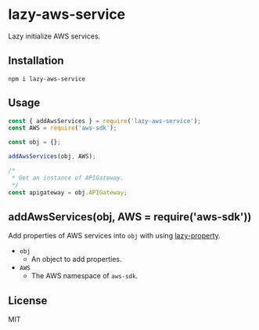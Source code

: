 # lazy-aws-service

Lazy initialize AWS services.

## Installation

```
npm i lazy-aws-service
```

## Usage

``` javascript
const { addAwsServices } = require('lazy-aws-service');
const AWS = require('aws-sdk');

const obj = {};

addAwsServices(obj, AWS);

/*
 * Get an instance of APIGateway.
 */
const apigateway = obj.APIGateway;
```

## addAwsServices(obj, AWS = require('aws-sdk'))

Add properties of AWS services into `obj` with using [lazy-property](https://www.npmjs.com/package/lazy-property).

- `obj`
    - An object to add properties.
- `AWS`
    - The AWS namespace of `aws-sdk`.

## License

MIT
